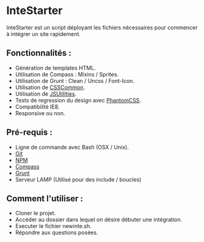 InteStarter
===========

InteStarter est un script déployant les fichiers nécessaires pour commencer à intégrer un site rapidement.


Fonctionnalités :
---

* Génération de templates HTML.
* Utilisation de Compass : Mixins / Sprites.
* Utilisation de Grunt : Clean / Uncss / Font-Icon.
* Utilisation de [CSSCommon](http://www.csscommon.com).
* Utilisation de [JSUtilities](http://darklg.github.io/JavaScriptUtilities/).
* Tests de regression du design avec [PhantomCSS](https://github.com/Huddle/PhantomCSS).
* Compatibilité IE8.
* Responsive ou non.


Pré-requis :
---

* Ligne de commande avec Bash (OSX / Unix).
* [Git](http://git-scm.com/downloads)
* [NPM](http://nodejs.org/download/)
* [Compass](http://compass-style.org/install/)
* [Grunt](http://gruntjs.com/getting-started)
* Serveur LAMP (Utilisé pour des include / boucles)


Comment l'utiliser :
---

* Cloner le projet.
* Accéder au dossier dans lequel on désire débuter une intégration.
* Executer le fichier newinte.sh.
* Répondre aux questions posées.